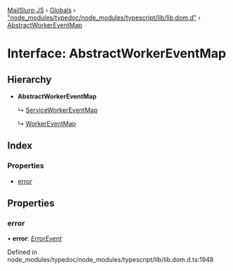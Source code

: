 [MailSlurp JS](../README.md) › [Globals](../globals.md) › ["node_modules/typedoc/node_modules/typescript/lib/lib.dom.d"](../modules/_node_modules_typedoc_node_modules_typescript_lib_lib_dom_d_.md) › [AbstractWorkerEventMap](_node_modules_typedoc_node_modules_typescript_lib_lib_dom_d_.abstractworkereventmap.md)

# Interface: AbstractWorkerEventMap

## Hierarchy

* **AbstractWorkerEventMap**

  ↳ [ServiceWorkerEventMap](_node_modules_typedoc_node_modules_typescript_lib_lib_dom_d_.serviceworkereventmap.md)

  ↳ [WorkerEventMap](_node_modules_typedoc_node_modules_typescript_lib_lib_dom_d_.workereventmap.md)

## Index

### Properties

* [error](_node_modules_typedoc_node_modules_typescript_lib_lib_dom_d_.abstractworkereventmap.md#error)

## Properties

###  error

• **error**: *[ErrorEvent](_node_modules_typedoc_node_modules_typescript_lib_lib_dom_d_.errorevent.md)*

Defined in node_modules/typedoc/node_modules/typescript/lib/lib.dom.d.ts:1948
